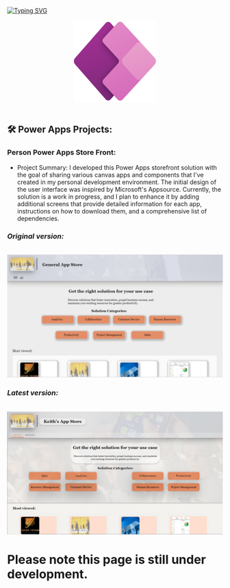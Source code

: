 <a href="https://git.io/typing-svg"><img src="https://readme-typing-svg.herokuapp.com?font=Fira+Code&weight=400&size=20&pause=1000&color=F7A304&random=false&width=435&lines=Checkout+my+Power+Apps+solutions!" alt="Typing SVG" /></a>
<center><img src="https://github.com/MrKeithHunt/MrKeithHunt/blob/Images/PowerApps_scalable.svg">
</center></br>

## 🛠 Power Apps Projects:

### Person Power Apps Store Front:
- Project Summary: 
I developed this Power Apps storefront solution with the goal of sharing various canvas apps and components that I've created in my personal development environment. The initial design of the user interface was inspired by Microsoft's Appsource. Currently, the solution is a work in progress, and I plan to enhance it by adding additional screens that provide detailed information for each app, instructions on how to download them, and a comprehensive list of dependencies.

### ***Original version:***
</br>
 <img width:600px height:400px src="https://github.com/MrKeithHunt/MrKeithHunt/blob/Images/App%20Store%20Front%202.PNG">
</br>

### ***Latest version:***
</br>
 <img width:600px height:400px src="https://github.com/MrKeithHunt/MrKeithHunt/blob/Images/App%20Store%20Front%203.PNG">
</br>

 <h1>Please note this page is still under development.</h1> 
